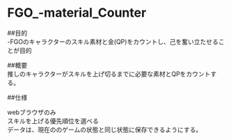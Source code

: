 # FGO_-material_Counter


##目的<br>
-FGOのキャラクターのスキル素材と金(QP)をカウントし、己を奮い立たせることが目的

##概要<br>
推しのキャラクターがスキルを上げ切るまでに必要な素材とQPをカウントする。

##仕様<br>

webブラウザのみ<br>
スキルを上げる優先順位を選べる<br>
データは、現在ののゲームの状態と同じ状態に保存できるようにする。<br>

